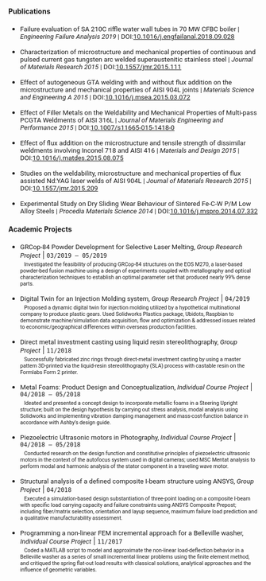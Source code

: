 <!---
No Title

#### Portfolio
* <span style="font-family:San Francisco, Roboto, Segoe UI; font-size:10pt;"><a href="https://docs.google.com/presentation/d/1snSH8d1ZLzfiSBhGWlYgjjM1fi6A84Nlz8iZZ69pAOQ/edit?usp=sharing" target="_blank">Google Slides (under construction)</a></span>
-->
#### Publications
* <span style="font-family:San Francisco, Roboto, Segoe UI; font-size:10pt;">Failure evaluation of SA 210C riffle water wall tubes in 70 MW CFBC boiler
 | *Engineering Failure Analysis 2019*
 | DOI:<a href="https://doi.org/10.1016/j.engfailanal.2018.09.028" target="_blank">10.1016/j.engfailanal.2018.09.028</a> </span>

* <span style="font-family:San Francisco, Roboto, Segoe UI; font-size:10pt;">Characterization of microstructure and mechanical properties of continuous and pulsed current gas tungsten arc welded superaustenitic stainless steel
 | *Journal of Materials Research 2015*
 | DOI:<a href="https://doi.org/10.1557/jmr.2015.111" target="_blank">10.1557/jmr.2015.111</a> </span>

* <span style="font-family:San Francisco, Roboto, Segoe UI; font-size:10pt;">Effect of autogeneous GTA welding with and without flux addition on the microstructure and mechanical properties of AISI 904L joints
 | *Materials Science and Engineering A 2015*
 | DOI:<a href="https://doi.org/10.1016/j.msea.2015.03.072" target="_blank">10.1016/j.msea.2015.03.072</a> </span>

* <span style="font-family:San Francisco, Roboto, Segoe UI; font-size:10pt;">Effect of Filler Metals on the Weldability and Mechanical Properties of Multi-pass PCGTA Weldments of AISI 316L
 | *Journal of Materials Engineering and Performance 2015*
 | DOI:<a href="https://doi.org/10.1007/s11665-015-1418-0" target="_blank">10.1007/s11665-015-1418-0</a> </span>

* <span style="font-family:San Francisco, Roboto, Segoe UI; font-size:10pt;">Effect of flux addition on the microstructure and tensile strength of dissimilar weldments involving Inconel 718 and AISI 416
 | *Materials and Design 2015*
 | DOI:<a href="https://doi.org/10.1016/j.matdes.2015.08.075" target="_blank">10.1016/j.matdes.2015.08.075</a> </span>

* <span style="font-family:San Francisco, Roboto, Segoe UI; font-size:10pt;">Studies on the weldability, microstructure and mechanical properties of flux assisted Nd:YAG laser welds of AISI 904L
 | *Journal of Materials Research 2015*
 | DOI:<a href="https://doi.org/10.1557/jmr.2015.209" target="_blank">10.1557/jmr.2015.209</a> </span>
 
* <span style="font-family:San Francisco, Roboto, Segoe UI; font-size:10pt;">Experimental Study on Dry Sliding Wear Behaviour of Sintered Fe-C-W P/M Low Alloy Steels
 | *Procedia Materials Science 2014*
 | DOI:<a href="https://doi.org/10.1016/j.mspro.2014.07.332" target="_blank">10.1016/j.mspro.2014.07.332</a> </span>


#### Academic Projects

<!---
FORMAT
* <span style="font-family:San Francisco, Roboto, Segoe UI; font-size:10pt;"> PROJECT NAME, *type*</span>
| `DATE`<br/>
&nbsp; <span style="font-family:San Francisco, Roboto, Segoe UI; font-size:8pt;">PROJECT INFORMATION</span>
-->

* <span style="font-family:San Francisco, Roboto, Segoe UI; font-size:10pt;"> GRCop-84 Powder Development for Selective Laser Melting, *Group Research Project*</span>
| `03/2019 – 05/2019`<br/>
&nbsp; <span style="font-family:San Francisco, Roboto, Segoe UI; font-size:8pt;">Investigated the feasibility of producing GRCop-84 structures on the EOS M270, a laser-based powder-bed fusion machine using a design of experiments coupled with metallography and optical characterization techniques to establish an optimal parameter set that produced nearly 99% dense parts. </span>

* <span style="font-family:San Francisco, Roboto, Segoe UI; font-size:10pt;"> Digital Twin for an Injection Molding system, *Group Research Project*</span>
| `04/2019`<br/>
&nbsp; <span style="font-family:San Francisco, Roboto, Segoe UI; font-size:8pt;">Proposed a dynamic digital twin for injection molding utilized by a hypothetical multinational company to produce plastic gears. Used Solidworks Plastics package, Ubidots, Raspbian to demonstrate machine/simulation data acquisition, flow and optimization & addressed issues related to economic/geographical differences within overseas production facilities.</span>

* <span style="font-family:San Francisco, Roboto, Segoe UI; font-size:10pt;"> Direct metal investment casting using liquid resin stereolithography, *Group Project*</span>
| `11/2018`<br/>
&nbsp; <span style="font-family:San Francisco, Roboto, Segoe UI; font-size:8pt;">Successfully fabricated zinc rings through direct-metal investment casting by using a master pattern 3D-printed via the liquid-resin stereolithography (SLA) process with castable resin on the Formlabs Form 2 printer.</span>

* <span style="font-family:San Francisco, Roboto, Segoe UI; font-size:10pt;"> Metal Foams: Product Design and Conceptualization, *Individual Course Project*</span>
| `04/2018 – 05/2018`<br/>
&nbsp; <span style="font-family:San Francisco, Roboto, Segoe UI; font-size:8pt;">Ideated and presented a concept design to incorporate metallic foams in a Steering Upright structure; built on the design hypothesis by carrying out stress analysis, modal analysis using Solidworks and implementing vibration damping management and mass-cost-function balance in accordance with Ashby’s design guide.</span>

* <span style="font-family:San Francisco, Roboto, Segoe UI; font-size:10pt;">Piezoelectric Ultrasonic motors in Photography, *Individual Course Project*</span>
| `04/2018 – 05/2018`<br/>
&nbsp; <span style="font-family:San Francisco, Roboto, Segoe UI; font-size:8pt;">Conducted research on the design function and constitutive principles of piezoelectric ultrasonic motors in the context of the autofocus system used in digital cameras; used MSC Mentat analysis to perform modal and harmonic analysis of the stator component in a traveling wave motor.</span>

* <span style="font-family:San Francisco, Roboto, Segoe UI; font-size:10pt;">Structural analysis of a defined composite I-beam structure using ANSYS, *Group Project*</span>
| `04/2018`<br/>
&nbsp; <span style="font-family:San Francisco, Roboto, Segoe UI; font-size:8pt;">Executed a simulation-based design substantiation of three-point loading on a composite I-beam with specific load carrying capacity and failure constraints using ANSYS Composite Prepost; including fiber/matrix selection, orientation and layup sequence, maximum failure load prediction and a qualitative manufacturability assessment.</span>

* <span style="font-family:San Francisco, Roboto, Segoe UI; font-size:10pt;"> Programming a non-linear FEM incremental approach for a Belleville washer, *Individual Course Project*</span>
| `11/2017`<br/>
&nbsp; <span style="font-family:San Francisco, Roboto, Segoe UI; font-size:8pt;">Coded a MATLAB script to model and approximate the non-linear load-deflection behavior in a Belleville washer as a series of small incremental linear problems using the finite element method, and critiqued the spring flat-out load results with classical solutions, analytical approaches and the influence of geometric variables.</span>

<!---
No Title

* level one
  + level two tabbed 
 
div style="text-align: right"> Your text </div>
<p style='text-align: right;'> Your Text </p>
    
*  <span style="font-family:San Francisco, Roboto, Segoe UI; font-size:10pt;"> Characterization of microstructure, mechanical properties of continuous and pulsed current gas tungsten arc-welded super-austenitic steel </span>
| `Jun 2014 – May 2015`
* <span style="font-family:San Francisco, Roboto, Segoe UI; font-size:10pt;"> Studies on bimetallic combinations between stainless steel AISI 416 and Inconel 718 </span>
| `Oct 2014 – Apr 2015`
* <span style="font-family:San Francisco, Roboto, Segoe UI; font-size:10pt;"> Optimization of alloying additions in steel mills using mixed integer linear programming in MatLab </span>
| `Aug 2014 – Nov 2014`
* <span style="font-family:San Francisco, Roboto, Segoe UI; font-size:10pt;"> Failure analysis on ASTM SA 210C vertical furnace boiler water wall tubes exposed to high temperature furnace side </span>
| `Dec 2013 – Jul 2014`
* <span style="font-family:San Francisco, Roboto, Segoe UI; font-size:10pt;"> Energetics of the cyclone 'Thane': A study in moist fluid thermodynamics </span>
| `Feb 2014 – Jun 2014`
* <span style="font-family:San Francisco, Roboto, Segoe UI; font-size:10pt;"> Design and analysis of an adjustable propeller-type Kaplan Turbine </span>
| `Aug 2013 – Nov 2013`

-->
